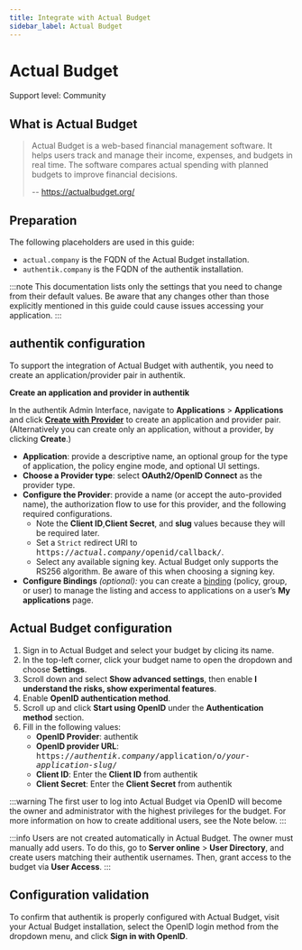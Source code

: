 ```yaml
---
title: Integrate with Actual Budget
sidebar_label: Actual Budget
---
```


# Actual Budget

<span class="badge badge--secondary">Support level: Community</span>

## What is Actual Budget

> Actual Budget is a web-based financial management software. It helps users track and manage their income, expenses, and budgets in real time. The software compares actual spending with planned budgets to improve financial decisions.
>
> -- https://actualbudget.org/

## Preparation

The following placeholders are used in this guide:

- `actual.company` is the FQDN of the Actual Budget installation.
- `authentik.company` is the FQDN of the authentik installation.

:::note
This documentation lists only the settings that you need to change from their default values. Be aware that any changes other than those explicitly mentioned in this guide could cause issues accessing your application.
:::

## authentik configuration

To support the integration of Actual Budget with authentik, you need to create an application/provider pair in authentik.

**Create an application and provider in authentik**

In the authentik Admin Interface, navigate to **Applications** > **Applications** and click **[Create with Provider](/docs/add-secure-apps/applications/manage_apps#add-new-applications)** to create an application and provider pair. (Alternatively you can create only an application, without a provider, by clicking **Create**.)

- **Application**: provide a descriptive name, an optional group for the type of application, the policy engine mode, and optional UI settings.
- **Choose a Provider type**: select **OAuth2/OpenID Connect** as the provider type.
- **Configure the Provider**: provide a name (or accept the auto-provided name), the authorization flow to use for this provider, and the following required configurations.
    - Note the **Client ID**,**Client Secret**, and **slug** values because they will be required later.
    - Set a `Strict` redirect URI to <kbd>https://<em>actual.company</em>/openid/callback/</kbd>.
    - Select any available signing key. Actual Budget only supports the RS256 algorithm. Be aware of this when choosing a signing key.
- **Configure Bindings** _(optional):_ you can create a [binding](/docs/add-secure-apps/flows-stages/bindings/) (policy, group, or user) to manage the listing and access to applications on a user’s **My applications** page.

## Actual Budget configuration

1. Sign in to Actual Budget and select your budget by clicing its name.
2. In the top-left corner, click your budget name to open the dropdown and choose **Settings**.
3. Scroll down and select **Show advanced settings**, then enable **I understand the risks, show experimental features**.
4. Enable **OpenID authentication method**.
5. Scroll up and click **Start using OpenID** under the **Authentication method** section.
6. Fill in the following values:
    - **OpenID Provider**: authentik
    - **OpenID provider URL**: <kbd>https://<em>authentik.company</em>/application/o/<em>your-application-slug</em>/</kbd>
    - **Client ID**: Enter the **Client ID** from authentik
    - **Client Secret**: Enter the **Client Secret** from authentik

:::warning
The first user to log into Actual Budget via OpenID will become the owner and administrator with the highest privileges for the budget. For more information on how to create additional users, see the Note below.
:::

:::info
Users are not created automatically in Actual Budget. The owner must manually add users. To do this, go to **Server online** > **User Directory**, and create users matching their authentik usernames. Then, grant access to the budget via **User Access**.
:::

## Configuration validation

To confirm that authentik is properly configured with Actual Budget, visit your Actual Budget installation, select the OpenID login method from the dropdown menu, and click **Sign in with OpenID**.
